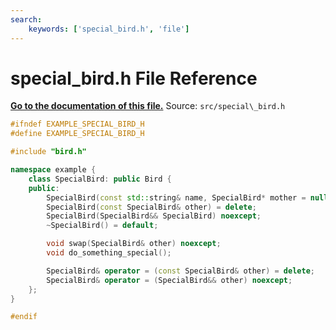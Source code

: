 ```yaml
---
search:
    keywords: ['special_bird.h', 'file']
---
```


# special\_bird.h File Reference

**[Go to the documentation of this file.](special__bird_8h.md)**
Source: `src/special\_bird.h`

    
    
    
    
    
    
    
    
```cpp
#ifndef EXAMPLE_SPECIAL_BIRD_H
#define EXAMPLE_SPECIAL_BIRD_H

#include "bird.h"

namespace example {
    class SpecialBird: public Bird {
    public:
        SpecialBird(const std::string& name, SpecialBird* mother = nullptr, SpecialBird* father = nullptr);
        SpecialBird(const SpecialBird& other) = delete;
        SpecialBird(SpecialBird&& SpecialBird) noexcept;
        ~SpecialBird() = default;

        void swap(SpecialBird& other) noexcept;
        void do_something_special();

        SpecialBird& operator = (const SpecialBird& other) = delete;
        SpecialBird& operator = (SpecialBird&& other) noexcept;
    };
}

#endif
```


    
  
